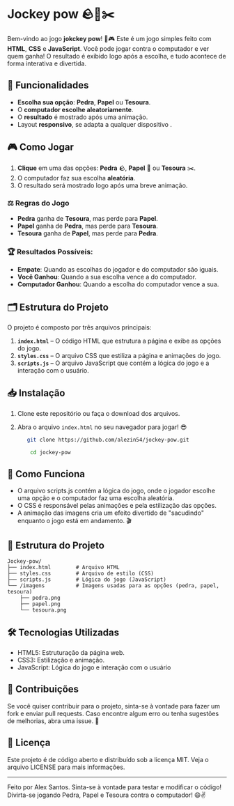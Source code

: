 # Jockey pow 🪨📄✂️

Bem-vindo ao jogo **jokckey pow**! 🥳🎮 Este é um jogo simples feito com **HTML**, **CSS** e **JavaScript**. Você pode jogar contra o computador e ver quem ganha! O resultado é exibido logo após a escolha, e tudo acontece de forma interativa e divertida.

## 🚀 Funcionalidades

- **Escolha sua opção**: **Pedra**, **Papel** ou **Tesoura**.
- O **computador escolhe aleatoriamente**.
- O **resultado** é mostrado após uma animação.
- Layout **responsivo**, se adapta a qualquer dispositivo .

## 🎮 Como Jogar

1. **Clique** em uma das opções: **Pedra** 🪨, **Papel** 📄 ou **Tesoura** ✂️.
2. O computador faz sua escolha **aleatória**.
3. O resultado será mostrado logo após uma breve animação.

### ⚖️ Regras do Jogo

- **Pedra** ganha de **Tesoura**, mas perde para **Papel**.
- **Papel** ganha de **Pedra**, mas perde para **Tesoura**.
- **Tesoura** ganha de **Papel**, mas perde para **Pedra**.

### 🏆 Resultados Possíveis:
- **Empate**: Quando as escolhas do jogador e do computador são iguais.
- **Você Ganhou**: Quando a sua escolha vence a do computador.
- **Computador Ganhou**: Quando a escolha do computador vence a sua.

## 🗂️ Estrutura do Projeto

O projeto é composto por três arquivos principais:

1. **`index.html`** – O código HTML que estrutura a página e exibe as opções do jogo.
2. **`styles.css`** – O arquivo CSS que estiliza a página e animações do jogo.
3. **`scripts.js`** – O arquivo JavaScript que contém a lógica do jogo e a interação com o usuário.

## 📥 Instalação

1. Clone este repositório ou faça o download dos arquivos.
2. Abra o arquivo `index.html` no seu navegador para jogar! 😎

     ```bash
        git clone https://github.com/alezin54/jockey-pow.git
      ```
    ```bash
        cd jockey-pow
      ```

## 🧠 Como Funciona

  - O arquivo scripts.js contém a lógica do jogo, onde o jogador escolhe uma opção e o computador faz uma escolha aleatória.
  - O CSS é responsável pelas animações e pela estilização das opções.
  - A animação das imagens cria um efeito divertido de "sacudindo" enquanto o jogo está em andamento. 🎬

## 📂 Estrutura do Projeto

    Jockey-pow/
    ├── index.html        # Arquivo HTML
    ├── styles.css        # Arquivo de estilo (CSS)
    ├── scripts.js        # Lógica do jogo (JavaScript)
    └── /imagens          # Imagens usadas para as opções (pedra, papel, tesoura)
        ├── pedra.png
        ├── papel.png
        └── tesoura.png

## 🛠️ Tecnologias Utilizadas
  - HTML5: Estruturação da página web.
  - CSS3: Estilização e animação.
  - JavaScript: Lógica do jogo e interação com o usuário

## 🤝 Contribuições
Se você quiser contribuir para o projeto, sinta-se à vontade para fazer um fork e enviar pull requests. Caso encontre algum erro ou tenha sugestões de melhorias, abra uma issue. 🚀

## 📜 Licença
Este projeto é de código aberto e distribuído sob a licença MIT. Veja o arquivo LICENSE para mais informações.

---

Feito por Alex Santos. Sinta-se à vontade para testar e modificar o código! Divirta-se jogando Pedra, Papel e Tesoura contra o computador! 😄✌️
